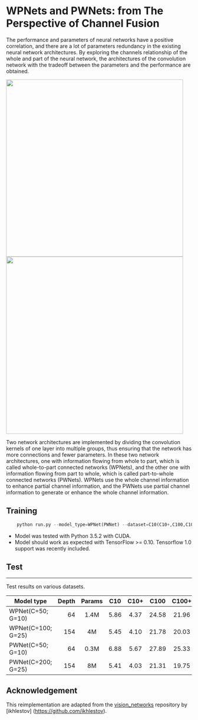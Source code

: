 # WPNets and PWNets: from The Perspective of Channel Fusion

The performance and parameters of neural networks have a positive correlation, and there are a lot of parameters redundancy in the existing neural network architectures. By exploring the channels relationship of the whole and part of the neural network, the architectures of the convolution network with the tradeoff between the parameters and the performance are obtained. 

<img src="https://github.com/liangdaojun/W-P-Nets/blob/master/images/WPNets.jpg" width="480">
<img src="https://github.com/liangdaojun/W-P-Nets/blob/master/images/PWNets.jpg" width="480">

Two network architectures are implemented by dividing the convolution kernels of one layer into multiple groups, thus ensuring that the network has more connections and fewer parameters. In these two network architectures, one with information flowing from whole to part, which is called whole-to-part connected networks (WPNets), and the other one with information flowing from part to whole, which is called part-to-whole connected networks (PWNets). WPNets use the whole channel information to enhance partial channel information, and the PWNets use partial channel information to generate or enhance the whole channel information. 

## Training
```python
    python run.py --model_type=WPNet(PWNet) --dataset=C10(C10+,C100,C100+,SVHN,ImageNet) --initial_channel=50(72,96,100,120,150,180)
```

- Model was tested with Python 3.5.2 with CUDA.
- Model should work as expected with TensorFlow >= 0.10. Tensorflow 1.0 support was recently included.

## Test
-----
Test results on various datasets. 


|Model type         | Depth | Params | C10   | C10+  | C100  | C100+  | SVHN   |
| --------          | -----:| :----: |:----: |:----: |:----: | :----: | :----: |
|WPNet(C=50; G=10)  |  64   | 1.4M   | 5.86  | 4.37  | 24.58 | 21.96  | 1.71   |
|WPNet(C=100; G=25) |  154  |  4M    | 5.45  | 4.10  | 21.78 | 20.03  | 1.70   |
|PWNet(C=50; G=10)  |  64   |  0.3M  | 6.88  | 5.67  | 27.89 | 25.33  | 1.76   |
|PWNet(C=200; G=25) |  154  |  8M    | 5.41  | 4.03  | 21.31 | 19.75  | 1.56   |

## Acknowledgement
This reimplementation are adapted from the [vision_networks](https://github.com/ikhlestov/vision_networks) repository by [ikhlestov] (https://github.com/ikhlestov).
